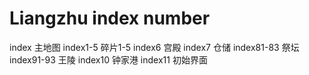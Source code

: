 # Liangzhu index number

index 主地图
index1-5 碎片1-5
index6 宫殿
index7 仓储
index81-83 祭坛
index91-93 王陵
index10 钟家港
index11 初始界面
